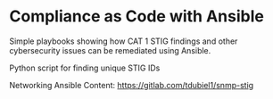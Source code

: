 # Compliance as Code with Ansible

Simple playbooks showing how CAT 1 STIG findings and other cybersecurity issues can be remediated using Ansible.

Python script for finding unique STIG IDs

Networking Ansible Content: https://gitlab.com/tdubiel1/snmp-stig

